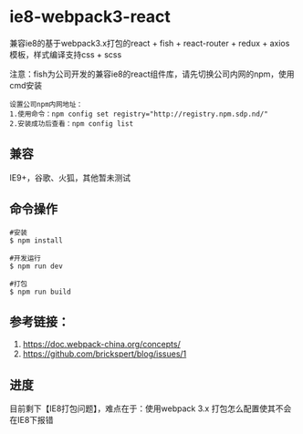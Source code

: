 # ie8-webpack3-react
兼容ie8的基于webpack3.x打包的react + fish + react-router + redux + axios模板，样式编译支持css + scss

注意：fish为公司开发的兼容ie8的react组件库，请先切换公司内网的npm，使用cmd安装

```
设置公司npm内网地址：
1.使用命令：npm config set registry="http://registry.npm.sdp.nd/"
2.安装成功后查看：npm config list
```

## 兼容
IE9+，谷歌、火狐，其他暂未测试

## 命令操作
```
#安装
$ npm install

#开发运行
$ npm run dev

#打包
$ npm run build
```

## 参考链接：
1.  https://doc.webpack-china.org/concepts/
2.  https://github.com/brickspert/blog/issues/1

## 进度
目前剩下【IE8打包问题】，难点在于：使用webpack 3.x 打包怎么配置使其不会在IE8下报错